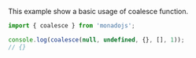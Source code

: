 This example show a basic usage of coalesce function.

```typescript
import { coalesce } from 'monadojs';

console.log(coalesce(null, undefined, {}, [], 1));
// {}
```
